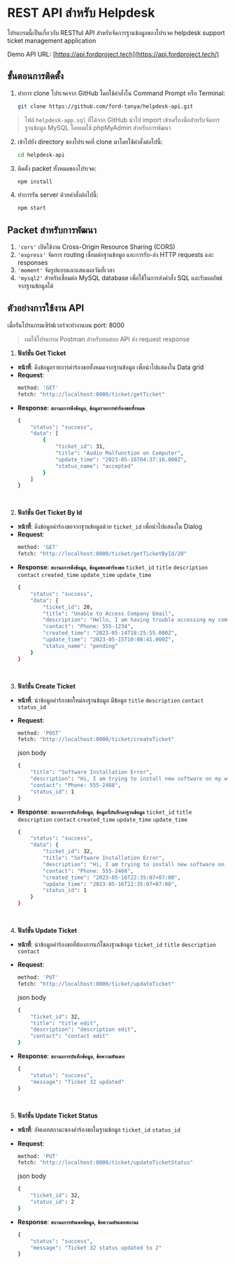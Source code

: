
# REST API สำหรับ Helpdesk
โปรแกรมนี้เป็นเกี่ยวกับ RESTful API สำหรับจัดการฐานข้อมูลของโปรเจค helpdesk support ticket management application

Demo API URL: [https://api.fordproject.tech](https://api.fordproject.tech/)

## ขั้นตอนการติดตั้ง
1.  ทำการ clone โปรเจคจาก GitHub โดยใช้คำสั่งใน Command Prompt หรือ Terminal:
    ```bash
    git clone https://github.com/ford-tanya/helpdesk-api.git
    ```
> ไฟล์ `helpdesk-app.sql` ที่ได้จาก GitHub นำไป import เข้าเครื่องมือสำหรับจัดการฐานข้อมูล MySQL โดยผมใช้ phpMyAdmin สำหรับการพัฒนา

2. เข้าไปยัง directory ของโปรเจคที่ clone มาโดยใช้คำสั่งต่อไปนี้:   
	```bash
    cd helpdesk-api
    ```
    
3. ติดตั้ง packet ทั้งหมดของโปรเจค:
	```bash
    npm install
    ```
4. ทำการรัน server ด้วยคำสั่งต่อไปนี้:
	```bash
    npm start
    ```

## Packet สำหรับการพัฒนา
 1. `'cors'` เปิดใช้งาน Cross-Origin Resource Sharing (CORS)
 2. `'express'` จัดการ routing เชื่อมต่อฐานข้อมูล และการรับ-ส่ง HTTP requests และ responses
 3. `'moment'` จัดรูปแบบและแสดงผลวันที่เวลา
 4. `'mysql2'` สำหรับเชื่อมต่อ MySQL database เพื่อใช้ในการส่งคำสั่ง SQL และรับผลลัพธ์จากฐานข้อมูลได้

## ตัวอย่างการใช้งาน API

เมื่อรันโปรแกรมเซิร์ฟเวอร์จะทำงานบน port: 8000 
>ผมใช้โปรแกรม Postman สำหรับทดสอบ API ส่ง request response
1. **ฟังก์ชั่น Get Ticket**
- **หน้าที่**: ดึงข้อมูลรายการคำร้องขอทั้งหมดจากฐานข้อมูล เพื่อนำไปแสดงใน Data grid 
- **Request**:
	```bash
    method: 'GET'
    fetch: "http://localhost:8000/ticket/getTicket"
    ```
 - **Response**: **`สถานะการดึงข้อมูล`**, **`ข้อมูลรายการคำร้องขอทั้งหมด`**
 	```bash
	{
		"status": "success",
		"data": [
			{
				"ticket_id": 31,
				"title": "Audio Malfunction on Computer",
				"update_time": "2023-05-16T04:37:16.000Z",
				"status_name": "accepted"
			}
		]
	}
    ``` 
    <br/>
2. **ฟังก์ชั่น Get Ticket By Id**
- **หน้าที่**: ดึงข้อมูลคำร้องขอจากฐานข้อมูลด้วย `ticket_id` เพื่อนำไปแสดงใน Dialog
- **Request**: 
	```bash
    method: 'GET'
    fetch: "http://localhost:8000/ticket/getTicketById/20"
    ```
 - **Response**: **`สถานะการดึงข้อมูล`**, **`ข้อมูลของคำร้องขอ`** 
 `ticket_id` `title` `description` `contact` `created_time` `update_time` `update_time`
	```bash
	{
		"status": "success",
		"data": {
			"ticket_id": 20,
			"title": "Unable to Access Company Email",
			"description": "Hello, I am having trouble accessing my company email...",
			"contact": "Phone: 555-1234",
			"created_time": "2023-05-14T18:25:55.000Z",
			"update_time": "2023-05-15T10:08:41.000Z",
			"status_name": "pending"
		}
	}
    ```
    <br/>
  3. **ฟังก์ชั่น Create Ticket**
 - **หน้าที่**: นำข้อมูลคำร้องขอใหม่ลงฐานข้อมูล มีข้อมูล `title` `description` `contact` `status_id`
- **Request**: 
	```bash
    method: 'POST'
    fetch: "http://localhost:8000/ticket/createTicket"
    ```
    json body
	```bash
	{
		"title": "Software Installation Error",
		"description": "Hi, I am trying to install new software on my work computer...",
		"contact": "Phone: 555-2468",
		"status_id": 1
	}
    ```

 - **Response**: **`สถานะการบันทึกข้อมูล`**, **`ข้อมูลที่บันทึกลงฐานข้อมูล`** 
 `ticket_id` `title` `description` `contact` `created_time` `update_time` `update_time`
	```bash
	{
		"status": "success",
		"data": {
			"ticket_id": 32,
			"title": "Software Installation Error",
			"description": "Hi, I am trying to install new software on my work computer...",
			"contact": "Phone: 555-2468",
			"created_time": "2023-05-16T22:35:07+07:00",
			"update_time": "2023-05-16T22:35:07+07:00",
			"status_id": 1
		}
	}
    ```
    <br/>
  4. **ฟังก์ชั่น Update Ticket**
 - **หน้าที่**: นำข้อมูลคำร้องขอที่ต้องการแก้ไขลงฐานข้อมูล `ticket_id` `title` `description` `contact`
- **Request**: 
	```bash
    method: 'PUT'
    fetch: "http://localhost:8000/ticket/updateTicket"
    ```
    json body
	```bash
	{
		"ticket_id": 32,
		"title": "title edit",
		"description": "description edit",
		"contact": "contact edit"
	}
    ```

 - **Response**: **`สถานะการบันทึกข้อมูล`**, **`ข้อความอัพเดท`** 
	```bash
	{
		"status": "success",
		"message": "Ticket 32 updated"
	}
    ```
    <br/>
  5. **ฟังก์ชั่น Update Ticket Status**
 - **หน้าที่**: อัพเดทสถานะของคำร้องขอในฐานข้อมูล `ticket_id` `status_id`
- **Request**: 
	```bash
    method: 'PUT'
    fetch: "http://localhost:8000/ticket/updateTicketStatus"
    ```
    json body
	```bash
	{
		"ticket_id": 32,
		"status_id": 2
	}
    ```

 - **Response**: **`สถานะการอัพเดทข้อมูล`**, **`ข้อความอัพเดทสถานะ`** 
	```bash
	{
		"status": "success",
		"message": "Ticket 32 status updated to 2"
	}
    ```




